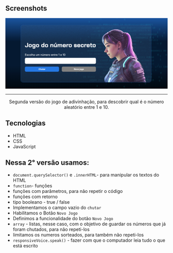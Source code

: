 ## Screenshots
![Screenshot da tela inicial do Alura Plus](print.png)

<hr>
<p align="center">Segunda versão do jogo de adivinhação, para descobrir qual é o número aleatório entre 1 e 10.</p>

## Tecnologias
* HTML
* CSS
* JavaScript

## Nessa 2° versão usamos:
* `document.querySelector()` e `.innerHTML`- para manipular os textos do HTML
* `function`- funções
* funções com parâmetros, para não repetir o código
* funções com retorno
* tipo booleano - true / false
* Implementamos o campo vazio do `chutar`
* Habilitamos o Botão `Novo Jogo`
* Definimos a funcionalidade do botão `Novo Jogo`
* `array` - listas, nesse caso, com o objetivo de guardar os números que já foram chutados, para não repeti-los 
* limitamos os numeros sorteados, para também não repeti-los
* `responsiveVoice.speak()` - fazer com que o computador leia tudo o que está  escrito

